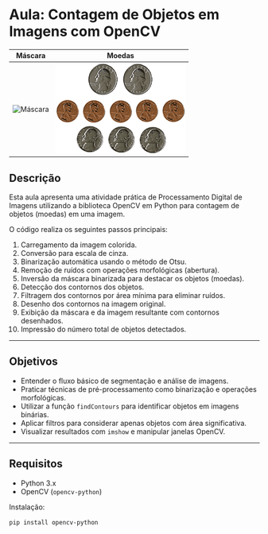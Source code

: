 # Aula: Contagem de Objetos em Imagens com OpenCV

| Máscara                | Moedas                 |
|------------------------|------------------------|
| ![Máscara](images/mask.jpg) | ![Moedas](images/moedas.png) |


## Descrição
Esta aula apresenta uma atividade prática de Processamento Digital de Imagens utilizando a biblioteca OpenCV em Python para contagem de objetos (moedas) em uma imagem.

O código realiza os seguintes passos principais:
1. Carregamento da imagem colorida.
2. Conversão para escala de cinza.
3. Binarização automática usando o método de Otsu.
4. Remoção de ruídos com operações morfológicas (abertura).
5. Inversão da máscara binarizada para destacar os objetos (moedas).
6. Detecção dos contornos dos objetos.
7. Filtragem dos contornos por área mínima para eliminar ruídos.
8. Desenho dos contornos na imagem original.
9. Exibição da máscara e da imagem resultante com contornos desenhados.
10. Impressão do número total de objetos detectados.

---

## Objetivos
- Entender o fluxo básico de segmentação e análise de imagens.
- Praticar técnicas de pré-processamento como binarização e operações morfológicas.
- Utilizar a função `findContours` para identificar objetos em imagens binárias.
- Aplicar filtros para considerar apenas objetos com área significativa.
- Visualizar resultados com `imshow` e manipular janelas OpenCV.

---

## Requisitos
- Python 3.x
- OpenCV (`opencv-python`)

Instalação:
```bash
pip install opencv-python
